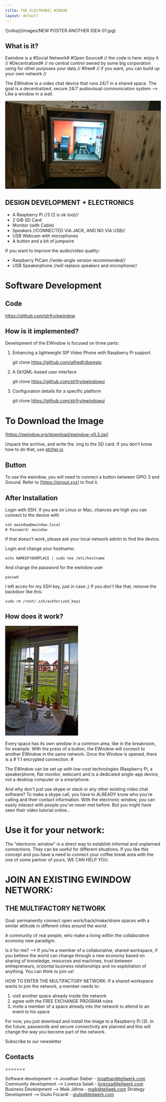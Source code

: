 ```yaml
---
title: THE ELECTRONIC WINDOW
layout: default
---
```


![rollup](images/NEW POSTER ANOTHER IDEA-01.jpg)

## What is it?

Ewindow is a #Social Network# 
#Open Source#  // the code is here: enjoy it //
#Decentralized# // no central control owned by some big corporation using for other purposes your data //
#free# // if you want, you can build up your own network //


The EWindow is a video chat device that runs 24/7 in a shared space.
The goal is a decentralized, secure 24/7 audiovisual communication system --> Like a window in a wall.

![A view into the Fablab Munich](images/EWindow_HEi_VOW.jpg)

## DESIGN DEVELOPMENT + ELECTRONICS


- A Raspberry Pi //3 (2 is ok too)//
- 2 GiB  SD Card
- Monitor (with Cable)
- Speakers //CONNECTED VIA JACK, AND NO VIA USB//
- USB Webcam with microphones 
- A button and a bit of jumpwire


If you want to improve the audio/video quality:
- Raspberry PiCam //wide-angle version recommended//
- USB Speakerphone //will replace speakers and microphone//



Software Development  
===========
## Code
https://github.com/strfry/ewindow

## How is it implemented?

Development of the EWindow is focused on three parts:

1) Enhancing a lightweight SIP Video Phone with Raspberry Pi support

    git clone https://github.com/alfredh/baresip
    
2) A Qt/QML-based user interface

    git clone https://github.com/strfry/ewindowui

3) Configuration details for a specific platform
    
    git clone https://github.com/strfry/ewindowui
    
    
 To Download the Image  
========

[https://ewindow.org/download/ewindow-v0.3.zip]: https://ewindow.org/download/ewindow-v0.3.zip "Get the Image for Raspberry Pi here"
[https://ewindow.org/download/ewindow-v0.3.zip]

Unpack the archive, and write the .img to the SD card.
If you don't know how to do that, use [etcher.io](http://etcher.io)

## Button

To use the ewindow, you will need to connect a button between GPIO 3 and Ground. Refer to [https://pinout.xyz] to find it.

## After Installation

Login with SSH. If you are on Linux or Mac, chances are high you can connect to the device with

    ssh ewindow@ewindow.local
    # Password: ewindow

If that doesn't work, please ask your local network admin to find the device.

Login and change your hostname:

    echo NAMEOFYOURPLACE | sudo tee /etc/hostname

And change the password for the ewindow user

    passwd

I left acces for my SSH key, just in case ;)
If you don't like that, remove the backdoor like this:

    sudo rm /root/.ssh/authorized_keys
    
    
  
## How does it work?

![the typical CASE di RINGHIERA, in North Italy. Every window is one in front of the other one and interaction is much more than in a flat.](Hackpad-D-export-09Dec2016_files/multifactory.jpg)

Every space has its own window in a common area, like in the breakroom, for example.
With the press of a button, the EWindow will connect to another EWindow in the same network.
Once the Window is opened, there is a # 1:1 encrypted connection. #

The EWindow can be set up with low-cost technologies (Raspberry Pi, a speakerphone, flat monitor, webcam) and is a dedicated single-app device, not a desktop computer or a smartphone.

And why don't just use skype or slack or any other existing video chat software? To make a skype call, you have to ALREADY know who you're calling and their contact information. With the electronic window, you can easily interact with people you've never met before. But you might have seen their video tutorial online...


# Use it for your network:

The "electronic window" is a direct way to establish informal and unplanned connections. 
They can be useful for different situations.
If you like this concept and you have a need to connect your coffee break area with the one of some partner of yours, 
WE CAN HELP YOU.


# JOIN AN EXISTING EWINDOW NETWORK:

## THE MULTIFACTORY NETWORK

Goal: permanently connect open work/hack/make/share spaces with a similar attitude in different cities around the world.

A community of real people, who make a living within the collaborative economy new paradigm. 

Is it for me? 
--> If you're a member of a collaborative, shared workspace, if you believe the world can change through a new economy based on sharing of knowledge, ressurces and machines, trust between entrepreneurs, orizontal business relationships and no exploitation of anything. You can think to join us!

HOW TO ENTER THE MULTIFACTORY NETWORK:
If a shared workspace wants to join the network, a member needs to:
1. visit another space already inside the network
2. agree with the FREE EXCHANGE PROGRAM rules
3. invite a member of a space already into the network to attend to an event to his space

For now, you just download and install the image to a Raspberry Pi (3).
In the future, passwords and secure connectivity are planned and this will change the way you become part of the network.


Subscribe to our newsletter 

## Contacts
=======

Software development --> Jonathan Sieber - jonathan@teilwerk.com
Community development --> Lorenza Salati - lorenza@teilwerk.com
Business Development --> Maik Jähne - maik@teilwek.com
Strategy Development --> Giulio Focardi - giulio@teilwerk.com
